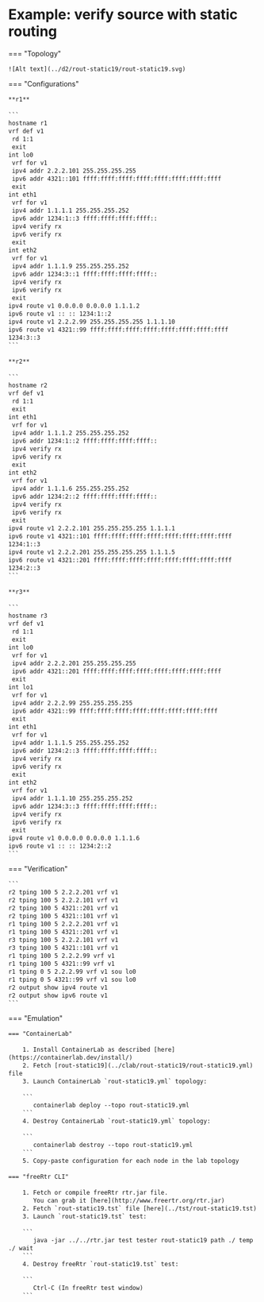 # Example: verify source with static routing

=== "Topology"

    ![Alt text](../d2/rout-static19/rout-static19.svg)

=== "Configurations"

    **r1**

    ```
    hostname r1
    vrf def v1
     rd 1:1
     exit
    int lo0
     vrf for v1
     ipv4 addr 2.2.2.101 255.255.255.255
     ipv6 addr 4321::101 ffff:ffff:ffff:ffff:ffff:ffff:ffff:ffff
     exit
    int eth1
     vrf for v1
     ipv4 addr 1.1.1.1 255.255.255.252
     ipv6 addr 1234:1::3 ffff:ffff:ffff:ffff::
     ipv4 verify rx
     ipv6 verify rx
     exit
    int eth2
     vrf for v1
     ipv4 addr 1.1.1.9 255.255.255.252
     ipv6 addr 1234:3::1 ffff:ffff:ffff:ffff::
     ipv4 verify rx
     ipv6 verify rx
     exit
    ipv4 route v1 0.0.0.0 0.0.0.0 1.1.1.2
    ipv6 route v1 :: :: 1234:1::2
    ipv4 route v1 2.2.2.99 255.255.255.255 1.1.1.10
    ipv6 route v1 4321::99 ffff:ffff:ffff:ffff:ffff:ffff:ffff:ffff 1234:3::3
    ```

    **r2**

    ```
    hostname r2
    vrf def v1
     rd 1:1
     exit
    int eth1
     vrf for v1
     ipv4 addr 1.1.1.2 255.255.255.252
     ipv6 addr 1234:1::2 ffff:ffff:ffff:ffff::
     ipv4 verify rx
     ipv6 verify rx
     exit
    int eth2
     vrf for v1
     ipv4 addr 1.1.1.6 255.255.255.252
     ipv6 addr 1234:2::2 ffff:ffff:ffff:ffff::
     ipv4 verify rx
     ipv6 verify rx
     exit
    ipv4 route v1 2.2.2.101 255.255.255.255 1.1.1.1
    ipv6 route v1 4321::101 ffff:ffff:ffff:ffff:ffff:ffff:ffff:ffff 1234:1::3
    ipv4 route v1 2.2.2.201 255.255.255.255 1.1.1.5
    ipv6 route v1 4321::201 ffff:ffff:ffff:ffff:ffff:ffff:ffff:ffff 1234:2::3
    ```

    **r3**

    ```
    hostname r3
    vrf def v1
     rd 1:1
     exit
    int lo0
     vrf for v1
     ipv4 addr 2.2.2.201 255.255.255.255
     ipv6 addr 4321::201 ffff:ffff:ffff:ffff:ffff:ffff:ffff:ffff
     exit
    int lo1
     vrf for v1
     ipv4 addr 2.2.2.99 255.255.255.255
     ipv6 addr 4321::99 ffff:ffff:ffff:ffff:ffff:ffff:ffff:ffff
     exit
    int eth1
     vrf for v1
     ipv4 addr 1.1.1.5 255.255.255.252
     ipv6 addr 1234:2::3 ffff:ffff:ffff:ffff::
     ipv4 verify rx
     ipv6 verify rx
     exit
    int eth2
     vrf for v1
     ipv4 addr 1.1.1.10 255.255.255.252
     ipv6 addr 1234:3::3 ffff:ffff:ffff:ffff::
     ipv4 verify rx
     ipv6 verify rx
     exit
    ipv4 route v1 0.0.0.0 0.0.0.0 1.1.1.6
    ipv6 route v1 :: :: 1234:2::2
    ```

=== "Verification"

    ```
    r2 tping 100 5 2.2.2.201 vrf v1
    r2 tping 100 5 2.2.2.101 vrf v1
    r2 tping 100 5 4321::201 vrf v1
    r2 tping 100 5 4321::101 vrf v1
    r1 tping 100 5 2.2.2.201 vrf v1
    r1 tping 100 5 4321::201 vrf v1
    r3 tping 100 5 2.2.2.101 vrf v1
    r3 tping 100 5 4321::101 vrf v1
    r1 tping 100 5 2.2.2.99 vrf v1
    r1 tping 100 5 4321::99 vrf v1
    r1 tping 0 5 2.2.2.99 vrf v1 sou lo0
    r1 tping 0 5 4321::99 vrf v1 sou lo0
    r2 output show ipv4 route v1
    r2 output show ipv6 route v1
    ```

=== "Emulation"

    === "ContainerLab"

        1. Install ContainerLab as described [here](https://containerlab.dev/install/)  
        2. Fetch [rout-static19](../clab/rout-static19/rout-static19.yml) file  
        3. Launch ContainerLab `rout-static19.yml` topology:  

        ```
           containerlab deploy --topo rout-static19.yml  
        ```
        4. Destroy ContainerLab `rout-static19.yml` topology:  

        ```
           containerlab destroy --topo rout-static19.yml  
        ```
        5. Copy-paste configuration for each node in the lab topology

    === "freeRtr CLI"

        1. Fetch or compile freeRtr rtr.jar file.  
           You can grab it [here](http://www.freertr.org/rtr.jar)  
        2. Fetch `rout-static19.tst` file [here](../tst/rout-static19.tst)  
        3. Launch `rout-static19.tst` test:  

        ```
           java -jar ../../rtr.jar test tester rout-static19 path ./ temp ./ wait
        ```
        4. Destroy freeRtr `rout-static19.tst` test:  

        ```
           Ctrl-C (In freeRtr test window)
        ```


